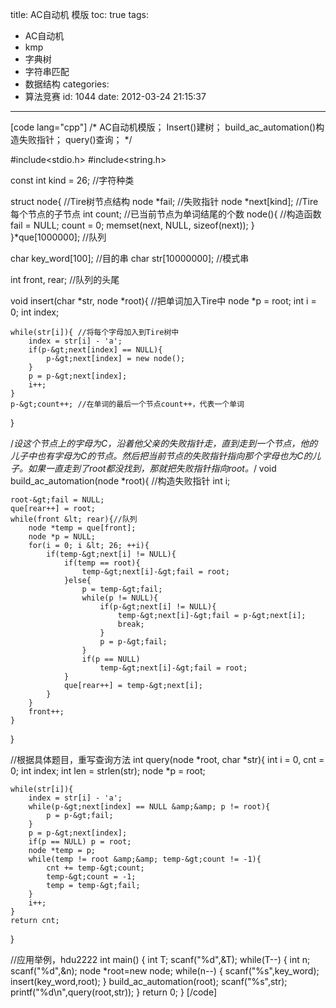 title: AC自动机 模版
toc: true
tags:
  - AC自动机
  - kmp
  - 字典树
  - 字符串匹配
  - 数据结构
categories:
  - 算法竞赛
id: 1044
date: 2012-03-24 21:15:37
---

[code lang="cpp"]
/*
AC自动机模版；
Insert()建树；
build_ac_automation()构造失败指针；
query()查询；
*/

#include&lt;stdio.h&gt;
#include&lt;string.h&gt;

const int kind = 26; //字符种类 

struct node{ //Tire树节点结构 
    node *fail; //失败指针 
    node *next[kind]; //Tire每个节点的子节点 
    int count; //已当前节点为单词结尾的个数 
    node(){ //构造函数 
        fail = NULL;
        count = 0;
        memset(next, NULL, sizeof(next));
    }
}*que[1000000]; //队列 

char key_word[100]; //目的串 
char str[10000000]; //模式串 

int front, rear; //队列的头尾 

void  insert(char *str, node *root){ //把单词加入Tire中 
    node *p = root;
    int i = 0;
    int index;

    while(str[i]){ //将每个字母加入到Tire树中 
        index = str[i] - 'a';
        if(p-&gt;next[index] == NULL){
            p-&gt;next[index] = new node();
        }
        p = p-&gt;next[index];
        i++;
    }
    p-&gt;count++; //在单词的最后一个节点count++，代表一个单词
}

/*设这个节点上的字母为C，沿着他父亲的失败指针走，直到走到一个节点，他的儿子中也有字母为C的节点。然后把当前节点的失败指针指向那个字母也为C的儿子。如果一直走到了root都没找到，那就把失败指针指向root。*/
void build_ac_automation(node *root){ //构造失败指针 
    int i;

    root-&gt;fail = NULL;
    que[rear++] = root;
    while(front &lt; rear){//队列 
        node *temp = que[front];
        node *p = NULL;
        for(i = 0; i &lt; 26; ++i){
            if(temp-&gt;next[i] != NULL){
                if(temp == root){
                    temp-&gt;next[i]-&gt;fail = root;
                }else{
                    p = temp-&gt;fail;
                    while(p != NULL){
                        if(p-&gt;next[i] != NULL){
                            temp-&gt;next[i]-&gt;fail = p-&gt;next[i];
                            break;
                        }
                        p = p-&gt;fail;
                    }
                    if(p == NULL)
                        temp-&gt;next[i]-&gt;fail = root;
                }
                que[rear++] = temp-&gt;next[i];
            }
        }
        front++;
    }
}

//根据具体题目，重写查询方法
int query(node *root, char *str){
    int i = 0, cnt = 0;
    int index;
    int len = strlen(str);
    node *p = root;

    while(str[i]){
        index = str[i] - 'a';
        while(p-&gt;next[index] == NULL &amp;&amp; p != root){
            p = p-&gt;fail;
        }
        p = p-&gt;next[index];
        if(p == NULL) p = root;
        node *temp = p;
        while(temp != root &amp;&amp; temp-&gt;count != -1){
            cnt += temp-&gt;count;
            temp-&gt;count = -1;
            temp = temp-&gt;fail;
        }
        i++;
    }
    return cnt;
}

//应用举例，hdu2222
int main()
{
	int T;
	scanf(&quot;%d&quot;,&amp;T);
	while(T--)
	{
        int n;
        scanf(&quot;%d&quot;,&amp;n);
        node *root=new node;
        while(n--)
        {
            scanf(&quot;%s&quot;,key_word);
            insert(key_word,root);
        }
        build_ac_automation(root); 
        scanf(&quot;%s&quot;,str);
        printf(&quot;%d\n&quot;,query(root,str));
    }
    return 0;
}
[/code]